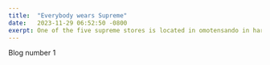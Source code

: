 ```yaml
---
title:  "Everybody wears Supreme"
date:   2023-11-29 06:52:50 -0800
exerpt: One of the five supreme stores is located in omotensando in harajuku, Tokyo, and this store is a smaller one in Tokyo comparing with the other one in Shibuya.
---
```


Blog number 1